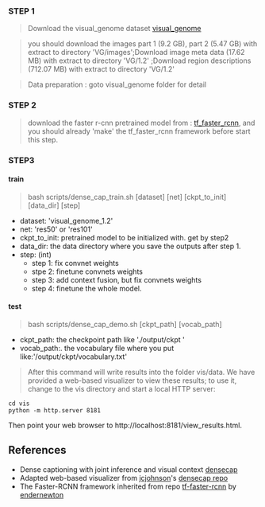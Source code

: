 ### STEP 1


> Download the visual_genome dataset [visual_genome](http://visualgenome.org/)

> you should download the images part 1 (9.2 GB), part 2 (5.47 GB) with extract to directory 'VG/images';Download image meta data (17.62 MB) with extract to directory 'VG/1.2' ;Download region descriptions (712.07 MB) with extract to directory  'VG/1.2'  

> Data preparation : goto visual_genome folder for detail


### STEP 2


> download the faster r-cnn pretrained model from : [tf_faster_rcnn](https://github.com/endernewton/tf-faster-rcnn), and you should already 'make' the tf_faster_rcnn framework before start this step.

### STEP3

#### train
>  bash scripts/dense_cap_train.sh [dataset] [net] [ckpt_to_init] [data_dir] [step]


* dataset: 'visual_genome_1.2'
* net: 'res50' or 'res101'
* ckpt_to_init: pretrained model to be initialized with. get by step2
* data_dir: the data directory where you save the outputs after step 1.
* step: (int)
    - step 1: fix convnet weights
    - stpe 2: finetune convnets weights
    - step 3: add context fusion, but fix convnets weights
    - step 4: finetune the whole model.

#### test
> bash scripts/dense_cap_demo.sh [ckpt_path] [vocab_path]

* ckpt_path: the checkpoint path like './output/ckpt '
* vocab_path:. the vocabulary file where you put like:'/output/ckpt/vocabulary.txt'


> After this command will write results into the folder vis/data. We have provided a web-based visualizer to view these results; to use it, change to the vis directory and start a local HTTP server:

```
cd vis
python -m http.server 8181
```
Then point your web browser to http://localhost:8181/view_results.html.



## References
* Dense captioning with joint inference and visual context [densecap](https://github.com/linjieyangsc/densecap)
* Adapted web-based visualizer from [jcjohnson](https://github.com/jcjohnson)'s [densecap repo](https://github.com/jcjohnson/densecap)
* The Faster-RCNN framework inherited from repo [tf-faster-rcnn](https://github.com/endernewton/tf-faster-rcnn) by [endernewton](https://github.com/endernewton)
